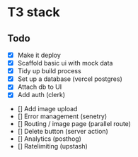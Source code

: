 # T3 stack 

## Todo

- [x] Make it deploy
- [x] Scaffold basic ui with mock data
- [x] Tidy up build process
- [x] Set up a database (vercel postgres)
- [x] Attach db to UI
- [x] Add auth (clerk)
- [] Add image upload
- [] Error management (senetry)
- [] Routing / image page (parallel route)
- [] Delete button (server action)
- [] Analytics (posthog)
- [] Ratelimiting (upstash)
